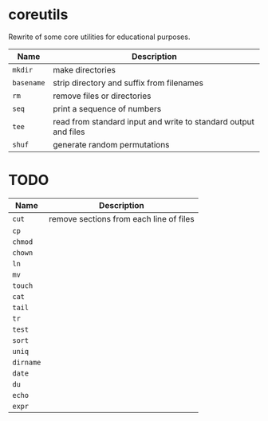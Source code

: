 # coreutils

Rewrite of some core utilities for educational purposes.

| Name       | Description                                                      |
|------------|----------------------------------------------------------------- |
| `mkdir`    | make directories                                                 |
| `basename` | strip directory and suffix from filenames                        |
| `rm`       | remove files or directories                                      |
| `seq`      | print a sequence of numbers                                      |
| `tee`      | read from standard input and write to standard output and files  |
| `shuf`     | generate random permutations                                     |

# TODO

| Name       | Description |
|------------|-----------------------------------------------------------------|
| `cut`      | remove sections from each line of files                         |
| `cp`       | |
| `chmod`    | |
| `chown`    | |
| `ln`       | |
| `mv`       | |
| `touch`    | |
| `cat`      | |
| `tail`     | |
| `tr`       | |
| `test`     | |
| `sort`     | |
| `uniq`     | |
| `dirname`  | |
| `date`     | |
| `du`       | |
| `echo`     | |
| `expr`     | |
